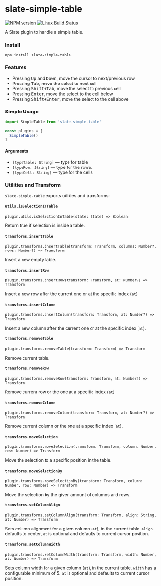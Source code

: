 # slate-simple-table

[![NPM version](https://badge.fury.io/js/slate-simple-table.svg)](http://badge.fury.io/js/slate-simple-table)
[![Linux Build Status](https://travis-ci.org/cdd/slate-simple-table.png?branch=master)](https://travis-ci.org/cdd/slate-simple-table)

A Slate plugin to handle a simple table.

### Install

```
npm install slate-simple-table
```

### Features

- Pressing <kbd>Up</kbd> and <kbd>Down</kbd>, move the cursor to next/previous row
- Pressing <kbd>Tab</kbd>, move the select to next cell
- Pressing <kbd>Shift+Tab</kbd>, move the select to previous cell
- Pressing <kbd>Enter</kbd>, move the select to the cell below
- Pressing <kbd>Shift+Enter</kbd>, move the select to the cell above

### Simple Usage

```js
import SimpleTable from 'slate-simple-table'

const plugins = [
  SimpleTable()
]
```

#### Arguments

- ``[typeTable: String]`` — type for table
- ``[typeRow: String]`` — type for the rows.
- ``[typeCell: String]`` — type for the cells.

### Utilities and Transform

`slate-simple-table` exports utilities and transforms:

#### `utils.isSelectionInTable`

`plugin.utils.isSelectionInTable(state: State) => Boolean`

Return true if selection is inside a table.

#### `transforms.insertTable`

`plugin.transforms.insertTable(transform: Transform, columns: Number?, rows: Number?) => Transform`

Insert a new empty table.

#### `transforms.insertRow`

`plugin.transforms.insertRow(transform: Transform, at: Number?) => Transform`

Insert a new row after the current one or at the specific index (`at`).

#### `transforms.insertColumn`

`plugin.transforms.insertColumn(transform: Transform, at: Number?) => Transform`

Insert a new column after the current one or at the specific index (`at`).

#### `transforms.removeTable`

`plugin.transforms.removeTable(transform: Transform) => Transform`

Remove current table.

#### `transforms.removeRow`

`plugin.transforms.removeRow(transform: Transform, at: Number?) => Transform`

Remove current row or the one at a specific index (`at`).

#### `transforms.removeColumn`

`plugin.transforms.removeColumn(transform: Transform, at: Number?) => Transform`

Remove current column or the one at a specific index (`at`).

#### `transforms.moveSelection`

`plugin.transforms.moveSelection(transform: Transform, column: Number, row: Number) => Transform`

Move the selection to a specific position in the table.

#### `transforms.moveSelectionBy`

`plugin.transforms.moveSelectionBy(transform: Transform, column: Number, row: Number) => Transform`

Move the selection by the given amount of columns and rows.

#### `transforms.setColumnAlign`

`plugin.transforms.setColumnAlign(transform: Transform, align: String, at: Number) => Transform`

Sets column alignment for a given column (`at`), in the current table. `align`
defaults to center, `at` is optional and defaults to current cursor position.

#### `transforms.setColumnWidth`

`plugin.transforms.setColumnWidth(transform: Transform, width: Number, at: Number) => Transform`

Sets column width for a given column (`at`), in the current table. `width` has a
configurable minimum of 5. `at` is optional and defaults to current cursor position.
